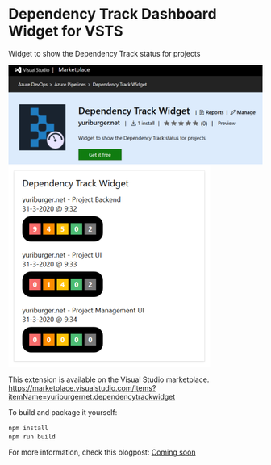 # Dependency Track Dashboard Widget for VSTS

Widget to show the Dependency Track status for projects

![](/static/images/marketplace.png)
![](/static/images/screen1.png)

This extension is available on the Visual Studio marketplace.
https://marketplace.visualstudio.com/items?itemName=yuriburgernet.dependencytrackwidget

To build and package it yourself:

```javascript
npm install
npm run build
```

For more information, check this blogpost: [Coming soon](https://yuriburger.net/)
